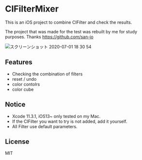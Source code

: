 CIFilterMixer
===

This is an iOS project to combine CIFilter and check the results.

The project that was made for the test was rebuilt by me for study purposes. Thanks https://github.com/san-jo

![スクリーンショット 2020-07-01 18 30 54](https://user-images.githubusercontent.com/22883147/86228258-1f874200-bbc9-11ea-8526-1632003a2211.png)

## Features
 - Checking the combination of filters
 - reset / undo
 - color contolrs
 - color cube

## Notice
 - Xcode 11.3.1, iOS13~ only tested on my Mac.
 - If the CIFilter you want to try is not added, add it yourself.
 - All Filter use default parameters.

## License
MIT
